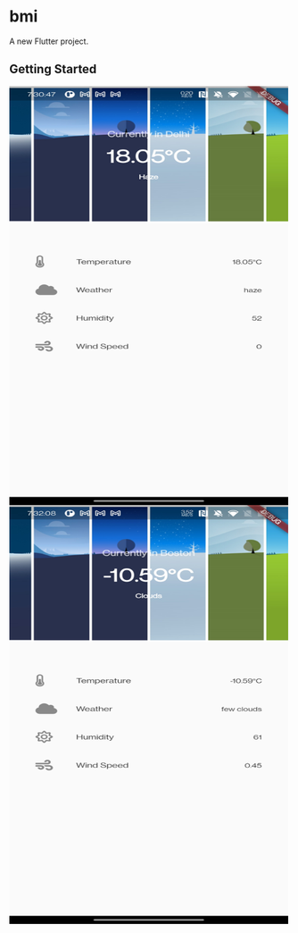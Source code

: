 # bmi

A new Flutter project.

## Getting Started


  <a href="url"><img src="https://github.com/shruti110/weather-app/blob/main/1.jpg?raw=true" align="left" height="750" width="500" ></a>
  
  <a href="url"><img src="https://github.com/shruti110/weather-app/blob/main/2.jpg?raw=true" align="left" height="750" width="500" ></a>

